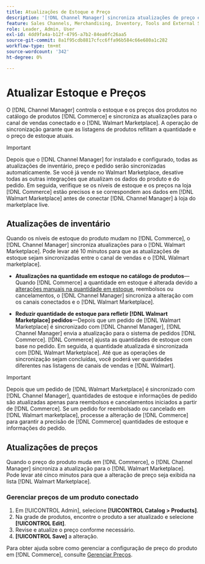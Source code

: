 ```yaml
---
title: Atualizações de Estoque e Preço
description: '[!DNL Channel Manager] sincroniza atualizações de preço e estoque entre a [!DNL Commerce] loja e a [!DNL Walmart Marketplace] loja para que você possa gerenciar suas operações de canal de vendas pelo [!DNL Commerce] Administrador'
feature: Sales Channels, Merchandising, Inventory, Tools and External Services
role: Leader, Admin, User
exl-id: 4dd9fa4a-b12f-4795-a7b2-84ea0fc26aa5
source-git-commit: 8a1f95cdb8817cfcc6ffa96b584c66e680a1c282
workflow-type: tm+mt
source-wordcount: '342'
ht-degree: 0%

---
```


# Atualizar Estoque e Preços

O [!DNL Channel Manager] controla o estoque e os preços dos produtos no catálogo de produtos [!DNL Commerce] e sincroniza as atualizações para o canal de vendas conectado e o [!DNL Walmart Marketplace]. A operação de sincronização garante que as listagens de produtos reflitam a quantidade e o preço de estoque atuais.


>[!IMPORTANT]
>
>Depois que o [!DNL Channel Manager] for instalado e configurado, todas as atualizações de inventário, preço e pedido serão sincronizadas automaticamente. Se você já vende no Walmart Marketplace, desative todas as outras integrações que atualizam os dados do produto e do pedido. Em seguida, verifique se os níveis de estoque e os preços na loja [!DNL Commerce] estão precisos e se correspondem aos dados em [!DNL Walmart Marketplace] antes de conectar [!DNL Channel Manager] à loja do marketplace live.


## Atualizações de inventário

Quando os níveis de estoque do produto mudam no [!DNL Commerce], o [!DNL Channel Manager] sincroniza atualizações para o [!DNL Walmart Marketplace]. Pode levar até 10 minutos para que as atualizações de estoque sejam sincronizadas entre o canal de vendas e o [!DNL Walmart marketplace].

* **Atualizações na quantidade em estoque no catálogo de produtos**—Quando [!DNL Commerce] a quantidade em estoque é alterada devido a [alterações manuais na quantidade em estoque](https://experienceleague.adobe.com/docs/commerce-admin/inventory/quantities/quantities-assign-per-product.html), reembolsos ou cancelamentos, o [!DNL Channel Manager] sincroniza a alteração com os canais conectados e o [!DNL Walmart Marketplace].

* **Reduzir quantidade de estoque para refletir [!DNL Walmart Marketplace] pedidos**—Depois que um pedido de [!DNL Walmart Marketplace] é sincronizado com [!DNL Channel Manager], [!DNL Channel Manager] envia a atualização para o sistema de pedidos [!DNL Commerce]. [!DNL Commerce] ajusta as quantidades de estoque com base no pedido. Em seguida, a quantidade atualizada é sincronizada com [!DNL Walmart Marketplace]. Até que as operações de sincronização sejam concluídas, você poderá ver quantidades diferentes nas listagens de canais de vendas e [!DNL Walmart].

>[!IMPORTANT]
>
>Depois que um pedido de [!DNL Walmart Marketplace] é sincronizado com [!DNL Channel Manager], quantidades de estoque e informações de pedido são atualizadas apenas para reembolsos e cancelamentos iniciados a partir de [!DNL Commerce]. Se um pedido for reembolsado ou cancelado em [!DNL Walmart marketplace], processe a alteração de [!DNL Commerce] para garantir a precisão de [!DNL Commerce] quantidades de estoque e informações do pedido.

## Atualizações de preços

Quando o preço do produto muda em [!DNL Commerce], o [!DNL Channel Manager] sincroniza a atualização para o [!DNL Walmart Marketplace]. Pode levar até cinco minutos para que a alteração de preço seja exibida na lista [!DNL Walmart Marketplace].

### Gerenciar preços de um produto conectado

1. Em [!UICONTROL Admin], selecione **[!UICONTROL Catalog > Products]**.
1. Na grade de produtos, encontre o produto a ser atualizado e selecione **[!UICONTROL Edit]**.
1. Revise e atualize o preço conforme necessário.
1. **[!UICONTROL Save]** a alteração.

Para obter ajuda sobre como gerenciar a configuração de preço do produto em [!DNL Commerce], consulte [Gerenciar Preços](https://experienceleague.adobe.com/docs/commerce-admin/catalog/products/pricing/pricing-advanced.html).
